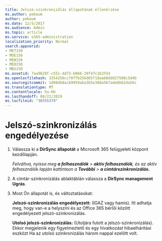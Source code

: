 ```yaml
---
title: Jelszó-szinkronizálás állapotának ellenőrzése
ms.author: pebaum
author: pebaum
ms.date: 12/5/2017
ms.audience: Admin
ms.topic: article
ms.service: o365-administration
localization_priority: Normal
search.appverid:
- MET150
- MOE150
- MEW150
- MED150
- MBS150
ms.assetid: 7aa9628f-c551-4d73-b966-29f47c2b3f43
ms.openlocfilehash: 3354256cc70ffb256d65f18aa68ddd27588c5d4b
ms.sourcegitcommit: 1d98db8acb9959aba3b5e308a567ade6b62da56c
ms.translationtype: MT
ms.contentlocale: hu-HU
ms.lasthandoff: 08/22/2019
ms.locfileid: "36555379"
---
```

# <a name="enable-password-sync"></a>Jelszó-szinkronizálás engedélyezése

1.  Válassza ki a **DirSync állapotát** a Microsoft 365 felügyeleti központ kezdőlapján. 
    
     *Felváltva, nyissa meg **a felhasználók** \> **aktív felhasználók**, és az aktív felhasználók lapján kattintson a **További** \> **a címtárszinkronizálás.*** 
    
2. A címtár-szinkronizálás ablaktáblán válassza a **DirSync management Ugrás**. 
    
3. Most Ön állapotát is, és változtatásokat:
    
    **Jelszó-szinkronizálás engedélyezett:** (IGAZ vagy hamis). Itt adhatja meg, hogy van-e a helyszíni és az Office 365 bérlői között engedélyezett jelszó-szinkronizálás. 
    
    **Utolsó jelszó-szinkronizálás:** (Utoljára futott a jelszó-szinkronizálás). Ekkor megjelenik egy figyelmeztető és egy hivatkozást hibaelhárítási eszközt Ha az utolsó szinkronizálás három nappal ezelőtt volt. 
    

